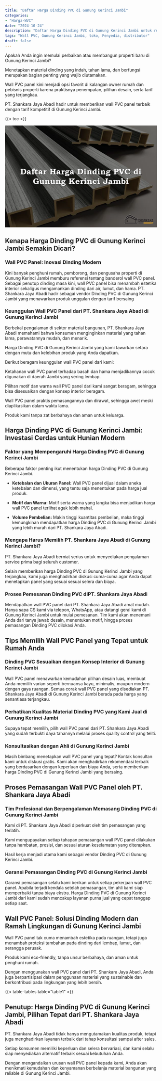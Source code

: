 ```yaml
---
title: "Daftar Harga Dinding PVC di Gunung Kerinci Jambi"
categories: 
- "Harga-WVC"
date: "2024-10-24"
description: "Daftar Harga Dinding PVC di Gunung Kerinci Jambi untuk rumah, office, serta gerai. Produk berkualitas, variasi motif, pilihan warna menarik, beserta servis penempatan dikerjakan oleh tenaga ahli berpengalaman dan kepastian resmi!|Servis penjualan Dinding PVC di Gunung Kerinci Jambi bagi keperluan rumah, office, maupun gerai, dengan material berkualitas dan penempatan oleh tim ahli dan jaminan resmi.|Solusi Dinding PVC di Gunung Kerinci Jambi yang andal bagi rumah, office, serta gerai, dengan material unggulan dan penempatan oleh tim profesional serta garansi resmi.|Penyediaan Dinding PVC di Gunung Kerinci Jambi untuk rumah, perkantoran, dan ritel, dengan produk unggulan dan penempatan oleh tenaga ahli ahli, disertai dengan jaminan resmi.}"
tags: "Wall PVC, Gunung Kerinci Jambi, toko, Penyedia, distributor"
draft: false
---
```


Apakah Anda ingin memulai perbaikan atau membangun properti baru di Gunung Kerinci Jambi?

Menetapkan material dinding yang indah, tahan lama, dan berfungsi merupakan bagian penting yang wajib diutamakan.

Wall PVC panel kini menjadi opsi favorit di kalangan owner rumah dan pebisnis properti karena praktisnya penempatan, pilihan desain, serta tarif yang terjangkau.

PT. Shankara Jaya Abadi hadir untuk memberikan wall PVC panel terbaik dengan tarif kompetitif di Gunung Kerinci Jambi.

{{< toc >}}

![Daftar Harga Dinding PVC di Gunung Kerinci Jambi](/images/Harga-WVC/Daftar-Harga-Dinding-PVC-di-Gunung-Kerinci-Jambi.png)


## Kenapa Harga Dinding PVC di Gunung Kerinci Jambi Semakin Dicari?

### Wall PVC Panel: Inovasi Dinding Modern

Kini banyak penghuni rumah, pemborong, dan pengusaha properti di Gunung Kerinci Jambi memburu referensi tentang banderol wall PVC panel. Sebagai penutup dinding masa kini, wall PVC panel bisa menambah estetika interior sekaligus mengamankan dinding dari air, lumut, dan hama. PT. Shankara Jaya Abadi hadir sebagai vendor Dinding PVC di Gunung Kerinci Jambi yang menawarkan produk unggulan dengan tarif bersaing

### Keunggulan Wall PVC Panel dari PT. Shankara Jaya Abadi di Gunung Kerinci Jambi

Berbekal pengalaman di sektor material bangunan, PT. Shankara Jaya Abadi memahami bahwa konsumen menginginkan material yang tahan lama, perawatannya mudah, dan menarik.

Harga Dinding PVC di Gunung Kerinci Jambi yang kami tawarkan setara dengan mutu dan kelebihan produk yang Anda dapatkan.

Berikut beragam keunggulan wall PVC panel dari kami:

Ketahanan wall PVC panel terhadap basah dan hama menjadikannya cocok digunakan di daerah Jambi yang sering lembap.

Pilihan motif dan warna wall PVC panel dari kami sangat beragam, sehingga bisa disesuaikan dengan konsep interior beragam.

Wall PVC panel praktis pemasangannya dan dirawat, sehingga awet meski diaplikasikan dalam waktu lama.

Produk kami tanpa zat berbahaya dan aman untuk keluarga.

## Harga Dinding PVC di Gunung Kerinci Jambi: Investasi Cerdas untuk Hunian Modern

### Faktor yang Mempengaruhi Harga Dinding PVC di Gunung Kerinci Jambi

Beberapa faktor penting ikut menentukan harga Dinding PVC di Gunung Kerinci Jambi.

- **Ketebalan dan Ukuran Panel:** Wall PVC panel dijual dalam aneka ketebalan dan dimensi, yang tentu saja menentukan pada harga jual produk.

- **Motif dan Warna:** Motif serta warna yang langka bisa menjadikan harga wall PVC panel terlihat agak lebih mahal.

- **Volume Pembelian:** Makin tinggi kuantitas pembelian, maka tinggi kemungkinan mendapatkan harga Dinding PVC di Gunung Kerinci Jambi yang lebih murah dari PT. Shankara Jaya Abadi.

### Mengapa Harus Memilih PT. Shankara Jaya Abadi di Gunung Kerinci Jambi?

PT. Shankara Jaya Abadi berniat serius untuk menyediakan pengalaman service prima bagi seluruh customer.

Selain memberikan harga Dinding PVC di Gunung Kerinci Jambi yang terjangkau, kami juga menghadirkan diskusi cuma-cuma agar Anda dapat menetapkan panel yang sesuai sesuai selera dan biaya.

### Proses Pemesanan Dinding PVC diPT. Shankara Jaya Abadi

Mendapatkan wall PVC panel dari PT. Shankara Jaya Abadi amat mudah. Hanya sapa CS kami via telepon, WhatsApp, atau datangi gerai kami di Gunung Kerinci Jambi untuk mulai pemesanan. Tim kami akan menemani Anda dari tanya jawab desain, menentukan motif, hingga proses pemasangan Dinding PVC dilokasi Anda.

## Tips Memilih Wall PVC Panel yang Tepat untuk Rumah Anda

### Dinding PVC Sesuaikan dengan Konsep Interior di Gunung Kerinci Jambi

Wall PVC panel menawarkan kemudahan pilihan desain luas, membuat Anda memilih varian seperti bernuansa kayu, minimalis, maupun modern dengan gaya ruangan. Semua corak wall PVC panel yang disediakan PT. Shankara Jaya Abadi di Gunung Kerinci Jambi berada pada harga yang senantiasa terjangkau.

### Perhatikan Kualitas Material Dinding PVC yang Kami Jual di Gunung Kerinci Jambi

Supaya tepat memilih, pilih wall PVC panel dari PT. Shankara Jaya Abadi yang sudah terbukti daya tahannya melalui proses quality control yang teliti.

### Konsultasikan dengan Ahli di Gunung Kerinci Jambi

Masih bimbang menetapkan wall PVC panel yang tepat? Kontak konsultan kami untuk diskusi gratis. Kami akan menghadirkan rekomendasi terbaik yang berdasarkan dengan keperluan dan biaya Anda, serta memberikan harga Dinding PVC di Gunung Kerinci Jambi yang bersaing.

## Proses Pemasangan Wall PVC Panel oleh PT. Shankara Jaya Abadi

### Tim Profesional dan Berpengalaman Memasang Dinding PVC di Gunung Kerinci Jambi

Kami di PT. Shankara Jaya Abadi diperkuat oleh tim pemasangan yang terlatih.

Kami mengupayakan setiap tahapan pemasangan wall PVC panel dilakukan tanpa hambatan, presisi, dan sesuai aturan keselamatan yang diterapkan.

Hasil kerja menjadi utama kami sebagai vendor Dinding PVC di Gunung Kerinci Jambi.

### Garansi Pemasangan Dinding PVC di Gunung Kerinci Jambi

Garansi pemasangan selalu kami berikan untuk setiap pekerjaan wall PVC panel. Apabila terjadi kendala setelah pemasangan, tim ahli kami siap memperbaiki tanpa biaya ekstra. Harga Dinding PVC di Gunung Kerinci Jambi dari kami sudah mencakup layanan purna jual yang cepat tanggap setiap saat.

## Wall PVC Panel: Solusi Dinding Modern dan Ramah Lingkungan di Gunung Kerinci Jambi

Wall PVC panel tak cuma menambah estetika pada ruangan, tetapi juga menambah proteksi tambahan pada dinding dari lembap, lumut, dan serangga perusak.

Produk kami eco-friendly, tanpa unsur berbahaya, dan aman untuk penghuni rumah.

Dengan menggunakan wall PVC panel dari PT. Shankara Jaya Abadi, Anda juga berpartisipasi dalam penggunaan material yang sustainable dan berkontribusi pada lingkungan yang lebih bersih.

{{< table-tables table="table1" >}}

## Penutup: Harga Dinding PVC di Gunung Kerinci Jambi, Pilihan Tepat dari PT. Shankara Jaya Abadi

PT. Shankara Jaya Abadi tidak hanya mengutamakan kualitas produk, tetapi juga menghadirkan layanan terbaik dari tahap konsultasi sampai after sales.

Setiap konsumen memiliki keperluan dan selera bervariasi, dan kami selalu siap menyediakan alternatif terbaik sesuai kebutuhan Anda.

Dengan mengandalkan urusan wall PVC panel kepada kami, Anda akan menikmati kemudahan dan kenyamanan berbelanja material bangunan yang reliable di Gunung Kerinci Jambi.